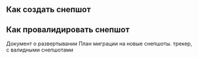 ##
## Как создать снепшот
## Как провалидировать снепшот
Документ о развертывании
План миграции на новые снепшоты. трекер, с валидными снепшотами